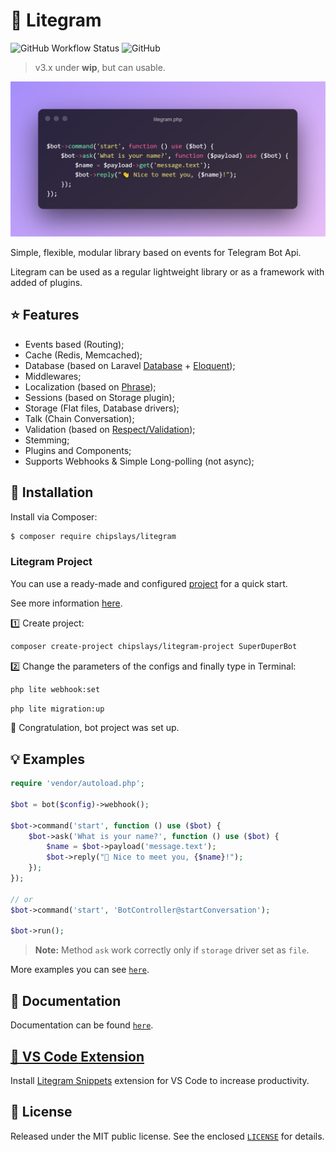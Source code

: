 # 🍃 Litegram

![GitHub Workflow Status](https://img.shields.io/github/workflow/status/chipslays/litegram/tests)
![GitHub](https://img.shields.io/github/license/chipslays/litegram?color=blue)

> v3.x under **wip**, but can usable.

![](https://github.com/chipslays/litegram/blob/v3.x.x/.github/images/cover-head.png)

Simple, flexible, modular library based on events for Telegram Bot Api.

Litegram can be used as a regular lightweight library or as a framework with added of plugins.

## ⭐ Features
* Events based (Routing);
* Cache (Redis, Memcached);
* Database (based on Laravel [Database](https://laravel.com/docs/8.x/database) + [Eloquent](https://laravel.com/docs/8.x/eloquent));
* Middlewares;
* Localization (based on [Phrase](https://github.com/chipslays/phrase));
* Sessions (based on Storage plugin);
* Storage (Flat files, Database drivers);
* Talk (Chain Conversation);
* Validation (based on [Respect/Validation](https://respect-validation.readthedocs.io/en/2.0/));
* Stemming;
* Plugins and Components;
* Supports Webhooks & Simple Long-polling (not async);

## 🔩 Installation

Install via Composer:

```bash
$ composer require chipslays/litegram
```

### Litegram Project

You can use a ready-made and configured [project](https://github.com/chipslays/litegram-project) for a quick start.

See more information [here](https://github.com/chipslays/litegram-project).

1️⃣ Create project:

```bash
composer create-project chipslays/litegram-project SuperDuperBot
```

2️⃣ Change the parameters of the configs and finally type in Terminal:

```bash
php lite webhook:set
```

```bash
php lite migration:up
```

🎉 Congratulation, bot project was set up.

## 💡 Examples

```php
require 'vendor/autoload.php';

$bot = bot($config)->webhook();

$bot->command('start', function () use ($bot) {
    $bot->ask('What is your name?', function () use ($bot) {
        $name = $bot->payload('message.text');
        $bot->reply("👋 Nice to meet you, {$name}!");
    });
});

// or
$bot->command('start', 'BotController@startConversation');

$bot->run();
```

> **Note:** Method `ask` work correctly only if `storage` driver set as `file`.

More examples you can see [`here`](https://github.com/chipslays/litegram/tree/v3.x.x/examples).

## 📖 Documentation
Documentation can be found [`here`](https://github.com/chipslays/litegram/tree/v3.x.x/docs).

## [🧩 VS Code Extension](https://marketplace.visualstudio.com/items?itemName=chipslays.litegram-snippets)

Install [Litegram Snippets](https://marketplace.visualstudio.com/items?itemName=chipslays.litegram-snippets) extension for VS Code to increase productivity.

## 🔑 License
Released under the MIT public license. See the enclosed [`LICENSE`](https://github.com/chipslays/litegram/tree/v3.x.x/LICENSE) for details.

